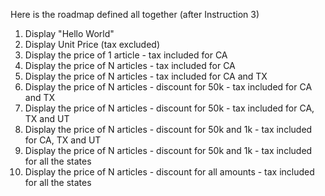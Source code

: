 Here is the roadmap defined all together (after Instruction 3)

1. Display "Hello World" 
2. Display Unit Price (tax excluded)
3. Display the price of 1 article - tax included for CA
4. Display the price of N articles - tax included for CA
5. Display the price of N articles - tax included for CA and TX 
6. Display the price of N articles - discount for 50k - tax included for CA and TX
7. Display the price of N articles - discount for 50k - tax included for CA, TX and UT
8. Display the price of N articles - discount for 50k and 1k - tax included for CA, TX and UT
9. Display the price of N articles - discount for 50k and 1k - tax included for all the states
10. Display the price of N articles - discount for all amounts - tax included for all the states